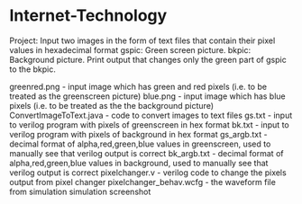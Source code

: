 # Internet-Technology

Project:
Input two images in the form of text files that contain their pixel values in hexadecimal format
gspic: Green screen picture.
bkpic: Background picture.
Print output that changes only the green part of gspic to the bkpic. 

greenred.png - input image which has green and red pixels (i.e. to be treated as the greenscreen picture)
blue.png - input image which has blue pixels (i.e. to be treated as the the background picture)
ConvertImageToText.java - code to convert images to text files
gs.txt - input to verilog program with pixels of greenscreen in hex format
bk.txt - input to verilog program with pixels of background in hex format
gs_argb.txt - decimal format of alpha,red,green,blue values in greenscreen, used to manually see that verilog output is correct
bk_argb.txt - decimal format of alpha,red,green,blue values in background, used to manually see that verilog output is correct
pixelchanger.v - verilog code to change the pixels
output from pixel changer
pixelchanger_behav.wcfg - the waveform file from simulation
simulation screenshot
